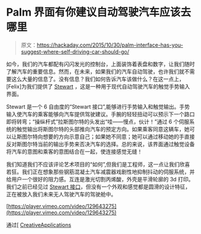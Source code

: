 # Palm 界面有你建议自动驾驶汽车应该去哪里

> 原文：<https://hackaday.com/2015/10/30/palm-interface-has-you-suggest-where-self-driving-car-should-go/>

如今，我们的汽车都配有闪闪发光的控制台，上面装饰着表盘和数字，让我们随时了解汽车的重要信息。然而，在未来，如果我们的汽车自动驾驶，也许我们就不需要这么大量的信息了。没有信息？我们如何告诉汽车该做什么？在这一点上，[Felix]为我们提供了 [Stewart](http://felixros.com/stewart.html) ，这是一种用于现代自动驾驶汽车的触觉手势输入界面。

Stewart 是一个 6 自由度的“Stewart 接口”,能够进行手势输入和触觉输出。手势输入使汽车的乘客能够向汽车提供驾驶建议。手腕的轻轻扭动可以预示下一个路口即将转弯；“操纵杆式”拉斯图尔特的头发出“哇——慢点，伙计！”通过 6 个伺服系统的触觉输出将斯图尔特的头部推向汽车的预定方向。如果乘客同意这辆车，她可以让斯图尔特向想要的方向示意自己；如果她不同意；她可以通过移动她的手直接反对斯图尔特当前的输出手势来否决汽车的选择。总的来说，该界面通过触觉设备将汽车的意图和乘客的意图结合在一起，使连接感觉无缝！

我们知道我们不应该评论艺术项目的“如何”,但我们是工程师，这一点让我们欣喜若狂。我们正在想象那些钢筋混凝土汽车减震器戏剧性地抑制抖动的伺服系统，并给用户一个很好的阻力感。互连是激光切割丙烯酸，外壳是平滑轮廓的 3d 打印。我们之前已经见过 [Stewart 接口](https://hackaday.com/tag/stewart-platform/)，但没有一个外观和感觉都是圆滑的设计特征，正在被放入我们未来无人驾驶汽车的驾驶舱中。

[https://player.vimeo.com/video/129643275](https://player.vimeo.com/video/129643275)

通过[ [CreativeApplications](http://www.creativeapplications.net/)